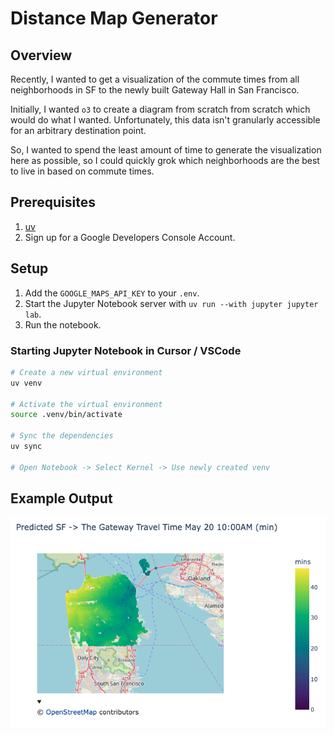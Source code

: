 # Distance Map Generator

## Overview

Recently, I wanted to get a visualization of the commute times from all neighborhoods in SF to the newly built Gateway Hall in San Francisco.

Initially, I wanted `o3` to create a diagram from scratch from scratch which would do what I wanted. Unfortunately, this data isn't granularly accessible for an arbitrary destination point.

So, I wanted to spend the least amount of time to generate the visualization here as possible, so I could quickly grok which neighborhoods are the best to live in based on commute times.

## Prerequisites

1. [uv](https://docs.astral.sh/uv/)
2. Sign up for a Google Developers Console Account.

## Setup

1. Add the `GOOGLE_MAPS_API_KEY` to your `.env`.
2. Start the Jupyter Notebook server with `uv run --with jupyter jupyter lab`.
3. Run the notebook.

### Starting Jupyter Notebook in Cursor / VSCode

```bash
# Create a new virtual environment
uv venv

# Activate the virtual environment
source .venv/bin/activate

# Sync the dependencies
uv sync

# Open Notebook -> Select Kernel -> Use newly created venv
```

## Example Output

![SF to Gateway Hall](./assets/sf_gateway_travel_time.png)
